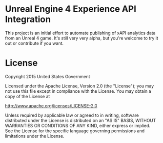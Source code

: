 # Unreal Engine 4 Experience API Integration

This project is an initial effort to automate publishing of xAPI analytics data from an Unreal 4 game.
It's still very very alpha, but you're welcome to try it out or contribute if you want.

# License

Copyright 2015 United States Government

Licensed under the Apache License, Version 2.0 (the "License");
you may not use this file except in compliance with the License.
You may obtain a copy of the License at

http://www.apache.org/licenses/LICENSE-2.0

Unless required by applicable law or agreed to in writing, software
distributed under the License is distributed on an "AS IS" BASIS,
WITHOUT WARRANTIES OR CONDITIONS OF ANY KIND, either express or implied.
See the License for the specific language governing permissions and
limitations under the License.